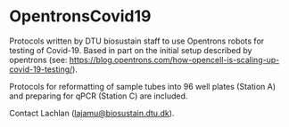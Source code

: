 # OpentronsCovid19
Protocols written by DTU biosustain staff to use Opentrons robots for testing of Covid-19. Based in part on the initial setup described by
opentrons (see: https://blog.opentrons.com/how-opencell-is-scaling-up-covid-19-testing/). 

Protocols for reformatting of sample tubes into 96 well plates (Station A) and preparing for qPCR (Station C) are included. 

Contact Lachlan (lajamu@biosustain.dtu.dk). 
